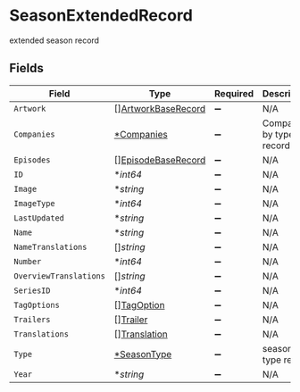 # SeasonExtendedRecord

extended season record


## Fields

| Field                                                           | Type                                                            | Required                                                        | Description                                                     |
| --------------------------------------------------------------- | --------------------------------------------------------------- | --------------------------------------------------------------- | --------------------------------------------------------------- |
| `Artwork`                                                       | [][ArtworkBaseRecord](../../models/shared/artworkbaserecord.md) | :heavy_minus_sign:                                              | N/A                                                             |
| `Companies`                                                     | [*Companies](../../models/shared/companies.md)                  | :heavy_minus_sign:                                              | Companies by type record                                        |
| `Episodes`                                                      | [][EpisodeBaseRecord](../../models/shared/episodebaserecord.md) | :heavy_minus_sign:                                              | N/A                                                             |
| `ID`                                                            | **int64*                                                        | :heavy_minus_sign:                                              | N/A                                                             |
| `Image`                                                         | **string*                                                       | :heavy_minus_sign:                                              | N/A                                                             |
| `ImageType`                                                     | **int64*                                                        | :heavy_minus_sign:                                              | N/A                                                             |
| `LastUpdated`                                                   | **string*                                                       | :heavy_minus_sign:                                              | N/A                                                             |
| `Name`                                                          | **string*                                                       | :heavy_minus_sign:                                              | N/A                                                             |
| `NameTranslations`                                              | []*string*                                                      | :heavy_minus_sign:                                              | N/A                                                             |
| `Number`                                                        | **int64*                                                        | :heavy_minus_sign:                                              | N/A                                                             |
| `OverviewTranslations`                                          | []*string*                                                      | :heavy_minus_sign:                                              | N/A                                                             |
| `SeriesID`                                                      | **int64*                                                        | :heavy_minus_sign:                                              | N/A                                                             |
| `TagOptions`                                                    | [][TagOption](../../models/shared/tagoption.md)                 | :heavy_minus_sign:                                              | N/A                                                             |
| `Trailers`                                                      | [][Trailer](../../models/shared/trailer.md)                     | :heavy_minus_sign:                                              | N/A                                                             |
| `Translations`                                                  | [][Translation](../../models/shared/translation.md)             | :heavy_minus_sign:                                              | N/A                                                             |
| `Type`                                                          | [*SeasonType](../../models/shared/seasontype.md)                | :heavy_minus_sign:                                              | season type record                                              |
| `Year`                                                          | **string*                                                       | :heavy_minus_sign:                                              | N/A                                                             |